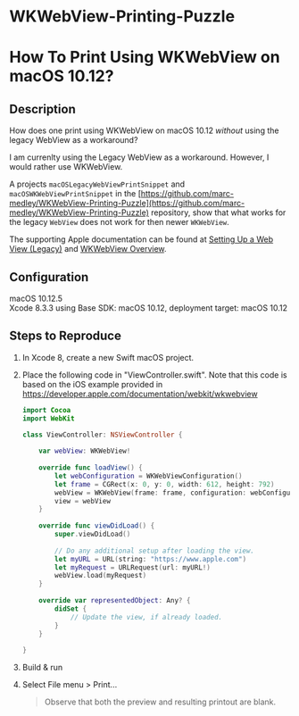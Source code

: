 # WKWebView-Printing-Puzzle

How To Print Using WKWebView on macOS 10.12?
============================================

Description
-----------
How does one print using WKWebView on macOS 10.12 *without* using the legacy WebView as a workaround?

I am currenlty using the Legacy WebView as a workaround. However, I would rather use WKWebView.

A projects `macOSLegacyWebViewPrintSnippet` and `macOSWKWebViewPrintSnippet` in the [https://github.com/marc-medley/WKWebView-Printing-Puzzle](https://github.com/marc-medley/WKWebView-Printing-Puzzle) repository, show that what works for the legacy `WebView` does not work for then newer `WKWebView`.

The supporting Apple documentation can be found at [Setting Up a Web View (Legacy)](https://developer.apple.com/documentation/webkit/setting_up_a_web_view_legacy) and [WKWebView Overview](https://developer.apple.com/documentation/webkit/wkwebview).

Configuration
-------------

macOS 10.12.5  
Xcode 8.3.3 using Base SDK: macOS 10.12, deployment target: macOS 10.12  

Steps to Reproduce
------------------

1. In Xcode 8, create a new Swift macOS project.

2. Place the following code in "ViewController.swift". Note that this code is based on the iOS example provided in https://developer.apple.com/documentation/webkit/wkwebview

    ``` swift
    import Cocoa
    import WebKit
    
    class ViewController: NSViewController {
        
        var webView: WKWebView!
        
        override func loadView() {
            let webConfiguration = WKWebViewConfiguration()
            let frame = CGRect(x: 0, y: 0, width: 612, height: 792)
            webView = WKWebView(frame: frame, configuration: webConfiguration)
            view = webView
        }
        
        override func viewDidLoad() {
            super.viewDidLoad()
            
            // Do any additional setup after loading the view.
            let myURL = URL(string: "https://www.apple.com")
            let myRequest = URLRequest(url: myURL!)
            webView.load(myRequest)
        }
        
        override var representedObject: Any? {
            didSet {
                // Update the view, if already loaded.
            }
        }
        
    }
    
    ```

3. Build & run

4. Select File menu > Print... 

    > Observe that both the preview and resulting printout are blank. 
